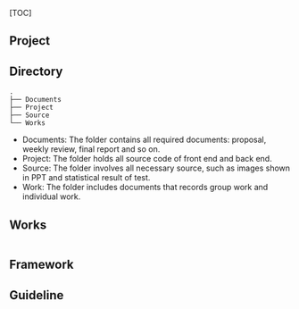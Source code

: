 [TOC]

## Project

## Directory
```
.
├── Documents
├── Project
├── Source
└── Works
```
 - Documents: The folder contains all required documents: proposal, weekly review, final report and so on.
 - Project: The folder holds all source code of front end and back end.
 - Source: The folder involves all necessary source, such as images shown in PPT and statistical result of test.
 - Work: The folder includes documents that records group work and individual work.


## Works
![]()

## Framework

## Guideline